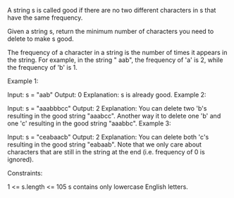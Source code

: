 A string s is called good if there are no two different characters in s that have the same frequency.

Given a string s, return the minimum number of characters you need to delete to make s good.

The frequency of a character in a string is the number of times it appears in the string. For example, in the string "
aab", the frequency of 'a' is 2, while the frequency of 'b' is 1.

Example 1:

Input: s = "aab"
Output: 0 Explanation: s is already good. Example 2:

Input: s = "aaabbbcc"
Output: 2 Explanation: You can delete two 'b's resulting in the good string "aaabcc". Another way it to delete one 'b'
and one 'c' resulting in the good string "aaabbc". Example 3:

Input: s = "ceabaacb"
Output: 2 Explanation: You can delete both 'c's resulting in the good string "eabaab". Note that we only care about
characters that are still in the string at the end (i.e. frequency of 0 is ignored).

Constraints:

1 <= s.length <= 105 s contains only lowercase English letters.